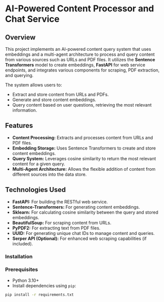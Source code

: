 # AI-Powered Content Processor and Chat Service

## Overview

This project implements an AI-powered content query system that uses embeddings and a multi-agent architecture to process and query content from various sources such as URLs and PDF files. It utilizes the **Sentence Transformers** model to create embeddings, **FastAPI** for web service endpoints, and integrates various components for scraping, PDF extraction, and querying.

The system allows users to:
- Extract and store content from URLs and PDFs.
- Generate and store content embeddings.
- Query content based on user questions, retrieving the most relevant information.

## Features

- **Content Processing:** Extracts and processes content from URLs and PDF files.
- **Embedding Storage:** Uses Sentence Transformers to create and store content embeddings.
- **Query System:** Leverages cosine similarity to return the most relevant content for a given query.
- **Multi-Agent Architecture:** Allows the flexible addition of content from different sources into the data store.

## Technologies Used

- **FastAPI:** For building the RESTful web service.
- **Sentence-Transformers:** For generating content embeddings.
- **Sklearn:** For calculating cosine similarity between the query and stored embeddings.
- **BeautifulSoup:** For scraping content from URLs.
- **PyPDF2:** For extracting text from PDF files.
- **UUID:** For generating unique chat IDs to manage content and queries.
- **Serper API (Optional):** For enhanced web scraping capabilities (if included).

### Installation

### Prerequisites
- Python 3.10+
- Install dependencies using `pip`:

```bash
pip install -r requirements.txt
```
